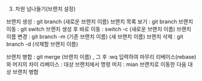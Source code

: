 3. 차원 넘나들기(브랜치 설정)
   
브랜치 생성 : git branch (새로운 브렌치 이름)
브랜치 목록 보기 : git branch
브랜치 이동 : git switch
브랜치 생성 후 바로 이동 : switch -c (새로운 브랜치 이름)
브랜치 이름 변경 : git branch -m (기존 브랜치 이름) (새 브랜치 이름)
브랜치 삭제 : git branch -d (삭제할 브랜치 이름)

브랜치 병합 : git merge (브랜치 이름) , 그 후 :wq 입력하여 마무리
리베이스(rebase)와 머지의 차이 
리베이스 : 대상 브랜치에서 명령
머지 : mian 브랜치로 이동한 다음 대상 브랜치 병합

